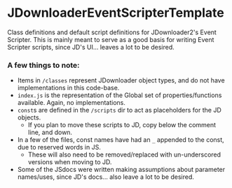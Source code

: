 # JDownloaderEventScripterTemplate
Class definitions and default script definitions for JDownloader2's Event Scripter.
This is mainly meant to serve as a good basis for writing Event Scripter scripts, since JD's UI... leaves a lot to be desired.

### A few things to note:
- Items in `/classes` represent JDownloader object types, and do not have implementations in this code-base.
- `index.js` is the representation of the Global set of properties/functions available. Again, no implementations.
- `const`s are defined in the `/scripts` dir to act as placeholders for the JD objects.
    - If you plan to move these scripts to JD, copy below the comment line, and down.
- In a few of the files, const names have had an `_` appended to the const, due to reserved words in JS.
    - These will also need to be removed/replaced with un-underscored versions when moving to JD.
- Some of the JSdocs were written making assumptions about parameter names/uses, since JD's docs... also leave a lot to be desired.
